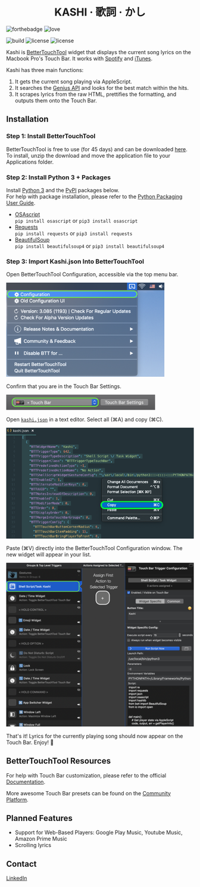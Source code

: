 
<h1 align="center">KASHI · 歌詞 · かし</h1>

![forthebadge](https://forthebadge.com/images/badges/made-with-python.svg)
![love](http://forthebadge.com/images/badges/built-with-love.svg)

![build](https://img.shields.io/badge/build-passing-brightgreen.svg?style=for-the-badge)  ![license](https://img.shields.io/badge/license-GPLv3-blue.svg?style=for-the-badge) ![license](https://img.shields.io/badge/PRs-welcome-yellow.svg?style=for-the-badge)

Kashi is [BetterTouchTool](https://folivora.ai/) widget that displays the current song lyrics on the Macbook Pro's Touch Bar. It works with [Spotify](https://www.spotify.com/us/download/other/) and [iTunes](https://www.apple.com/itunes/download/).

Kashi has three main functions:
1. It gets the current song playing via AppleScript.
2. It searches the [Genius API](https://docs.genius.com/) and looks for the best match within the hits.
3. It scrapes lyrics from the raw HTML, prettifies the formatting, and outputs them onto the Touch Bar.

## Installation

### Step 1: Install BetterTouchTool

BetterTouchTool is free to use (for 45 days) and can be downloaded [here](https://folivora.ai/downloads). To install, unzip the download and move the application file to your Applications folder.

### Step 2: Install Python 3 + Packages

Install [Python 3](https://www.python.org/downloads/release/python-371/) and the [PyPI](https://pypi.org/) packages below.<br>
For help with package installation, please refer to the [Python Packaging User Guide](https://packaging.python.org/tutorials/installing-packages/).

  - [OSAscript](https://pypi.org/project/osascript/)<br>
  `pip install osascript` or `pip3 install osascript`
  - [Requests](https://pypi.org/project/requests/)<br>
  `pip install requests` or `pip3 install requests`
  - [BeautifulSoup](https://pypi.org/project/beautifulsoup4/)<br>
  `pip install beautifulsoup4` or `pip3 install beautifulsoup4`
  
### Step 3: Import Kashi.json Into BetterTouchTool

Open BetterTouchTool Configuration, accessible via the top menu bar.

<img src="screens/1.png" alt="Open BTT Configuration" width="425">

Confirm that you are in the Touch Bar Settings.

<img src="screens/2.png" alt="Touch Bar Settings" width="400">

Open [`kashi.json`](/kashi.json) in a text editor. Select all (⌘A) and copy (⌘C).

<img src="screens/3.png" alt="Select / Copy JSON" width="650">

Paste (⌘V) directly into the BetterTouchTool Configuration window. The new widget will appear in your list.

<img src="screens/4.png" alt="Paste JSON Into BTT Configuration Window" width="650">

That's it! Lyrics for the currently playing song should now appear on the Touch Bar. Enjoy! 🎉

## BetterTouchTool Resources

For help with Touch Bar customization, please refer to the official [Documentation](https://docs.bettertouchtool.net/docs/402_touch_bar_basics.html).

More awesome Touch Bar presets can be found on the [Community Platform](https://community.folivora.ai/).

## Planned Features
  - Support for Web-Based Players: Google Play Music, Youtube Music, Amazon Prime Music
  - Scrolling lyrics

## Contact

[LinkedIn](https://www.linkedin.com/in/hojim)
